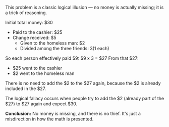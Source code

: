 This problem is a classic logical illusion — no money is actually missing; it is a trick of reasoning.

Initial total money: $30
- Paid to the cashier: $25
- Change received: $5
  - Given to the homeless man: $2
  - Divided among the three friends: $3 ($1 each)

So each person effectively paid $9:
$9 x 3 = $27
From that $27:
- $25 went to the cashier
- $2 went to the homeless man

There is no need to add the $2 to the $27 again, because the $2 is already included in the $27.

The logical fallacy occurs when people try to add the $2 (already part of the $27) to $27 again and expect $30.

**Conclusion:** No money is missing, and there is no thief. It's just a misdirection in how the math is presented.